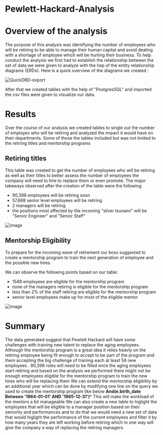 # Pewlett-Hackard-Analysis
# Overview of the analysis
The purpose of this analysis was identifying the number of employees who will be retiring to be able to manage their human capital and avoid dealing with a shortage of employee which will be hurting their business.
To help conduct the analysis we first had to establish the relationship between the set of data we were given to analyze with the hep of the entity relationship diagrams (ERDs).
Here is a quick overview of the diagrams we created :

![QuickDBD-export](https://user-images.githubusercontent.com/99924850/164130243-e8c071f8-eea1-4c29-b600-d64949f4a358.png)

After that we created tables with the help of "PostgresSQL" and imported the csv files were given to visualize our data.

# Results

Over the course of our analysis we created tables to single out the number of employes who will be retiring and analyzed the impact it would have on their departments.
Some of those the tables included but was not limited to the retiring titles and mentorship programs

## Retiring titles

This table was created to get the number of employees who will be retiring as well as their titles to better assess the number of employees the company will need to hire to replace them or even promote.
The major takeways observed after the creation of the table were the following
- 90,398 employees will be retiring soon
- 57,668 senior level employees will be retiring
- 2 managers will be retiring
- the positions most affected by the incoming "silver tsunami" will be "Senior Engineer" and "Senior Staff"

![image](https://user-images.githubusercontent.com/99924850/164132590-8665d23a-6c44-47e5-bfc6-29e762181cf4.png)

## Mentorship Eligibility

To prepare for the incoming wave of retirement our boss suggested to create a mentorship program to train the next generation of employee and the possible new hires.

We can observe the following points based on our table:
- 1549 employees are eligible for the mentorship program
- none of the managers retiring is eligible for the mentorship program
- less than 2% of the staff retiring are eligible for the mentorship program
- senior level employees make up for most of the eligible mentor

![image](https://user-images.githubusercontent.com/99924850/164141681-09ec8d6d-db6f-4a05-953e-4a27ad680dec.png)


# Summary

The data generated suggest that Pewlett Hackard will have some challenges with training new talent to replace the aging employees. Although the mentorship program is a great idea it relies heavly on the retiring employee being fit enough to accept to be part of the program and them accepting the big challenge of training each at least 58 new employees .
90,398 roles will need to be filled once the aging employees start retiring and based on the analysis we performed there might not be enough employees eligible for the mentorship program to train the new hires who will be replacing them 
We can extend the mentorship eligibility by an additional year which can be done by modifying one line on the query we used to create the mentorship program like below
**And(e.birth_date Between '1964-01-01' AND '1965-12-31')***
This will make the workload of the mentors a bit manageable
We can also create a new table to higlight the employees that will be eligible to a manager position based on their seniority and performances and to do that we would need a new set of data that would higlight the performance of the current employees and filter it by how many years they are left working before retiring which in one way will give the company a way of replacing the retiring managers.

